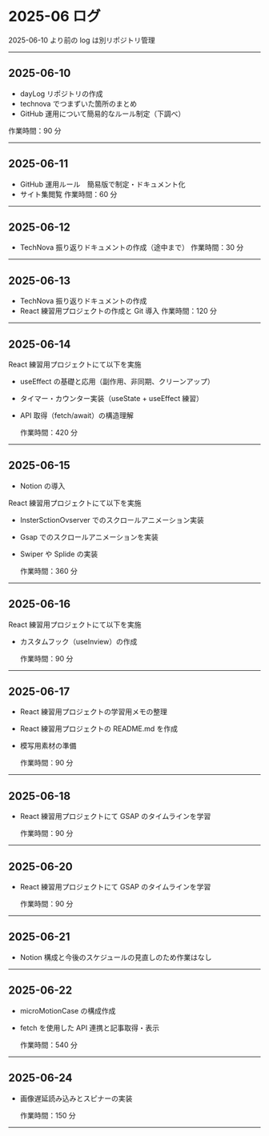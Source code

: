 # 2025-06 ログ

2025-06-10 より前の log は別リポジトリ管理

---

## 2025-06-10

- dayLog リポジトリの作成
- technova でつまずいた箇所のまとめ
- GitHub 運用について簡易的なルール制定（下調べ）

作業時間：90 分

---

## 2025-06-11

- GitHub 運用ルール　簡易版で制定・ドキュメント化
- サイト集閲覧
  作業時間：60 分

---

## 2025-06-12

- TechNova 振り返りドキュメントの作成（途中まで）
  作業時間：30 分

---

## 2025-06-13

- TechNova 振り返りドキュメントの作成
- React 練習用プロジェクトの作成と Git 導入
  作業時間：120 分

---

## 2025-06-14

React 練習用プロジェクトにて以下を実施

- useEffect の基礎と応用（副作用、非同期、クリーンアップ）
- タイマー・カウンター実装（useState + useEffect 練習）
- API 取得（fetch/await）の構造理解

  作業時間：420 分

---

## 2025-06-15

- Notion の導入

React 練習用プロジェクトにて以下を実施

- InsterSctionOvserver でのスクロールアニメーション実装
- Gsap でのスクロールアニメーションを実装
- Swiper や Splide の実装

  作業時間：360 分

---

## 2025-06-16

React 練習用プロジェクトにて以下を実施

- カスタムフック（useInview）の作成

  作業時間：90 分

---

## 2025-06-17

- React 練習用プロジェクトの学習用メモの整理
- React 練習用プロジェクトの README.md を作成
- 模写用素材の準備

  作業時間：90 分

---

## 2025-06-18

- React 練習用プロジェクトにて GSAP のタイムラインを学習

  作業時間：90 分

---

## 2025-06-20

- React 練習用プロジェクトにて GSAP のタイムラインを学習

  作業時間：90 分

---

## 2025-06-21

- Notion 構成と今後のスケジュールの見直しのため作業はなし

---

## 2025-06-22

- microMotionCase の構成作成
- fetch を使用した API 連携と記事取得・表示

  作業時間：540 分

---

## 2025-06-24

- 画像遅延読み込みとスピナーの実装

  作業時間：150 分

---

